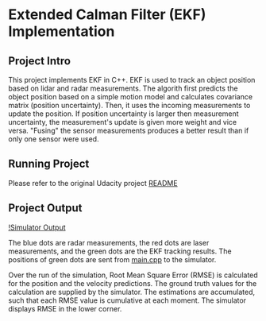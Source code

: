 # Extended Calman Filter (EKF) Implementation

## Project Intro

This project implements EKF in C++.  EKF is used to track an object position based on lidar and radar measurements.
The algorith first predicts the object position based on a simple motion model and calculates covariance matrix
(position uncertainty).   Then, it uses the incoming measurements to update the position.  If position uncertainty is larger
then measurement uncertainty,  the measurement's update is given more weight and vice versa.
"Fusing" the sensor measurements produces a better result than if only one sensor were used.

## Running Project 
Please refer to the original Udacity project [README](./README_orig.md)

## Project Output
[!Simulator Output](./sim_screenshot_output.jpg)

The blue dots are radar measurements, the red dots are laser measurements, and the green dots are the EKF tracking results.
The positions of green dots are sent from [main.cpp](./main.cpp) to the simulator.

Over the run of the simulation, Root Mean Square Error (RMSE) is calculated for the position and the velocity predictions.  The ground
truth values for the calculation are supplied by the simulator.  The estimations are accumulated, such that each RMSE value is 
cumulative at each moment.  The simulator displays RMSE in the lower corner.
